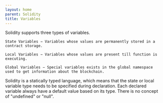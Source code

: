 ```yaml
---
layout: home
parent: Solidity
title: Variables
---
```


Solidity supports three types of variables.

    State Variables − Variables whose values are permanently stored in a contract storage.

    Local Variables − Variables whose values are present till function is executing.

    Global Variables − Special variables exists in the global namespace used to get information about the blockchain.

Solidity is a statically typed language, which means that the state or local variable type needs to be specified during declaration. Each declared variable always have a default value based on its type. There is no concept of "undefined" or "null".

